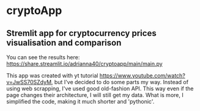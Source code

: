 # cryptoApp
## Stremlit app for cryptocurrency prices visualisation and comparison
You can see the results here: 
https://share.streamlit.io/adrianna40/cryptoapp/main/main.py

This app was created with yt tutorial https://www.youtube.com/watch?v=JwSS70SZdyM, but I've decided to do some parts my way. 
Instead of using web scrapping, I've used good old-fashion API. This way even if the page changes their architecture, I will still get my data. 
What is more, I simplified the code, making it much shorter and 'pythonic'. 
